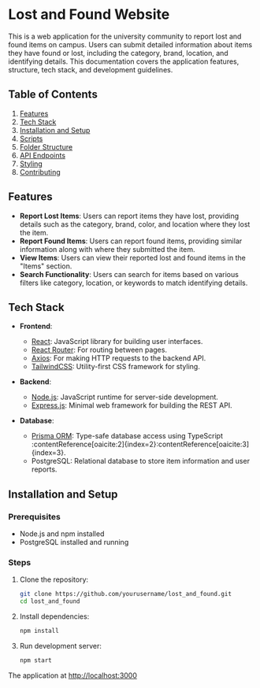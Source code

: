 # Lost and Found Website

This is a web application for the university community to report lost and found items on campus. Users can submit detailed information about items they have found or lost, including the category, brand, location, and identifying details. This documentation covers the application features, structure, tech stack, and development guidelines.

## Table of Contents

1. [Features](#features)
2. [Tech Stack](#tech-stack)
3. [Installation and Setup](#installation-and-setup)
4. [Scripts](#scripts)
5. [Folder Structure](#folder-structure)
6. [API Endpoints](#api-endpoints)
7. [Styling](#styling)
8. [Contributing](#contributing)

## Features

- **Report Lost Items**: Users can report items they have lost, providing details such as the category, brand, color, and location where they lost the item.
- **Report Found Items**: Users can report found items, providing similar information along with where they submitted the item.
- **View Items**: Users can view their reported lost and found items in the "Items" section.
- **Search Functionality**: Users can search for items based on various filters like category, location, or keywords to match identifying details.

## Tech Stack

- **Frontend**: 
  - [React](https://reactjs.org/): JavaScript library for building user interfaces.
  - [React Router](https://reactrouter.com/): For routing between pages.
  - [Axios](https://axios-http.com/): For making HTTP requests to the backend API.
  - [TailwindCSS](https://tailwindcss.com/): Utility-first CSS framework for styling.
  
- **Backend**: 
  - [Node.js](https://nodejs.org/): JavaScript runtime for server-side development.
  - [Express.js](https://expressjs.com/): Minimal web framework for building the REST API.
  
- **Database**: 
  - [Prisma ORM](https://www.prisma.io/): Type-safe database access using TypeScript&#8203;:contentReference[oaicite:2]{index=2}&#8203;:contentReference[oaicite:3]{index=3}.
  - PostgreSQL: Relational database to store item information and user reports.

## Installation and Setup

### Prerequisites
- Node.js and npm installed
- PostgreSQL installed and running

### Steps

1. Clone the repository:
   ```bash
   git clone https://github.com/yourusername/lost_and_found.git
   cd lost_and_found

2. Install dependencies:
   ```bash
   npm install

3. Run development server:
   ```bash
   npm start

The application at [http://localhost:3000](http://localhost:3000)

